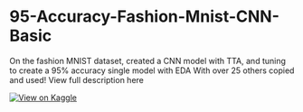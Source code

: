 # 95-Accuracy-Fashion-Mnist-CNN-Basic
On the fashion MNIST dataset, created a CNN model with TTA, and tuning to create a 95% accuracy single model with EDA
With over 25 others copied and used! 
View full description here

<a href="https://www.kaggle.com/code/andyjianzhou/95-accuracy-fashion-mnist-cnn-basic#" target="_blank"><img src="https://img.shields.io/badge/View%20on%20Kaggle-1abc9c.svg?&style=for-the-badge&logo=kaggle&logoColor=white" alt="View on Kaggle" /></a>



